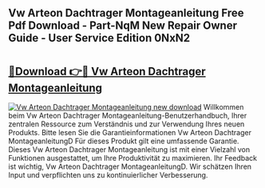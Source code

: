 ## Vw Arteon Dachtrager Montageanleitung Free Pdf Download - Part-NqM New Repair Owner Guide - User Service Edition 0NxN2

# <h2><a href="http://df6s0fx.blite.top/?on=Vw+Arteon+Dachtrager+Montageanleitung">🔗Download 👉🔴 Vw Arteon Dachtrager Montageanleitung</a></h2>

[![Vw Arteon Dachtrager Montageanleitung new download](https://i.imgur.com/lujVjoI.png)](http://df6s0fx.blite.top/?on=Vw+Arteon+Dachtrager+Montageanleitung)
Willkommen beim Vw Arteon Dachtrager Montageanleitung-Benutzerhandbuch, Ihrer zentralen Ressource zum Verständnis und zur Verwendung Ihres neuen Produkts. Bitte lesen Sie die Garantieinformationen Vw Arteon Dachtrager MontageanleitungD Für dieses Produkt gilt eine umfassende Garantie. Dieses Vw Arteon Dachtrager Montageanleitung ist mit einer Vielzahl von Funktionen ausgestattet, um Ihre Produktivität zu maximieren. Ihr Feedback ist wichtig, Vw Arteon Dachtrager MontageanleitungD. Wir schätzen Ihren Input und verpflichten uns zu kontinuierlicher Verbesserung.
